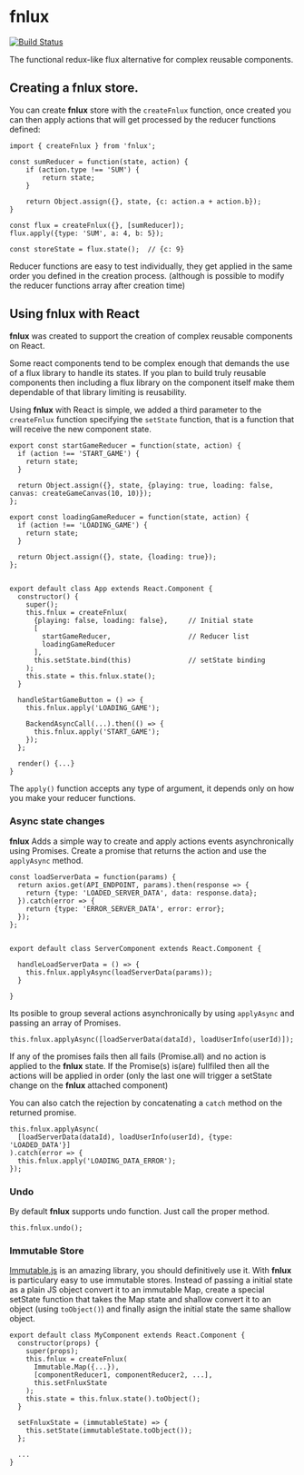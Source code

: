 # fnlux

[![Build Status](https://travis-ci.org/ernestofreyreg/fnlux.svg?branch=master)](https://travis-ci.org/ernestofreyreg/fnlux)

The functional redux-like flux alternative for complex reusable 
components.

## Creating a fnlux store.

You can create **fnlux** store with the `createFnlux` function, once created you can then apply actions that will get processed by the reducer functions defined:

```
import { createFnlux } from 'fnlux';

const sumReducer = function(state, action) {
	if (action.type !== 'SUM') {
		return state;
	}
	
	return Object.assign({}, state, {c: action.a + action.b});
}

const flux = createFnlux({}, [sumReducer]);
flux.apply({type: 'SUM', a: 4, b: 5});

const storeState = flux.state();  // {c: 9}  
```

Reducer functions are easy to test individually, they get applied in the same order you defined in the creation process. (although is possible to modify the reducer functions array after creation time)

## Using fnlux with React

**fnlux** was created to support the creation of complex reusable components on React. 

Some react components tend to be complex enough that demands the use of a flux library to handle its states. If you plan to build truly reusable components then including a flux library on the component itself make them dependable of that library limiting is reusability. 

Using **fnlux** with React is simple, we added a third parameter to the `createFnlux` function specifying the `setState` function, that is a function that will receive the new component state.

```
export const startGameReducer = function(state, action) {
  if (action !== 'START_GAME') {
    return state;
  }
  
  return Object.assign({}, state, {playing: true, loading: false, canvas: createGameCanvas(10, 10)});
};

export const loadingGameReducer = function(state, action) {
  if (action !== 'LOADING_GAME') {
    return state;
  }

  return Object.assign({}, state, {loading: true});
};


export default class App extends React.Component {
  constructor() {
    super();
    this.fnlux = createFnlux(
      {playing: false, loading: false}, 	// Initial state
      [
        startGameReducer,					// Reducer list
        loadingGameReducer
      ],
      this.setState.bind(this)				// setState binding
    );
    this.state = this.fnlux.state();
  }

  handleStartGameButton = () => {
  	this.fnlux.apply('LOADING_GAME');
  	
  	BackendAsyncCall(...).then(() => {
  	  this.fnlux.apply('START_GAME');
  	});
  };

  render() {...}
}
```

The `apply()` function accepts any type of argument, it depends only on how you make your reducer functions.

### Async state changes

**fnlux** Adds a simple way to create and apply actions events asynchronically using Promises. Create a promise that returns the action and use the `applyAsync` method.

```
const loadServerData = function(params) {
  return axios.get(API_ENDPOINT, params).then(response => {
  	return {type: 'LOADED_SERVER_DATA', data: response.data};
  }).catch(error => {
    return {type: 'ERROR_SERVER_DATA', error: error};
  });
};


export default class ServerComponent extends React.Component {

  handleLoadServerData = () => {
  	this.fnlux.applyAsync(loadServerData(params));
  }

}

```

Its posible to group several actions asynchronically by using `applyAsync` and passing an array of Promises.

```
this.fnlux.applyAsync([loadServerData(dataId), loadUserInfo(userId)]);
```

If any of the promises fails then all fails (Promise.all) and no action is applied to the **fnlux** state. If the Promise(s) is(are) fullfiled then all the actions will be applied in order (only the last one will trigger a setState change on the **fnlux** attached component)

You can also catch the rejection by concatenating a `catch` method on the returned promise.

```
this.fnlux.applyAsync(
  [loadServerData(dataId), loadUserInfo(userId), {type: 'LOADED_DATA'}]
).catch(error => {
  this.fnlux.apply('LOADING_DATA_ERROR');
});
```

### Undo

By default **fnlux** supports undo function. Just call the proper method.

```
this.fnlux.undo();
```

### Immutable Store

[Immutable.js](https://facebook.github.io/immutable-js/) is an amazing library, you
 should definitively use it. With **fnlux** is particulary easy to use immutable stores. Instead of passing a initial state as a plain JS object convert it to an immutable Map, create a special setState function that takes the Map state and shallow convert it to an object (using `toObject()`) and finally asign the initial state the same shallow object.
 
```
export default class MyComponent extends React.Component {
  constructor(props) {
    super(props);
    this.fnlux = createFnlux(
      Immutable.Map({...}),
      [componentReducer1, componentReducer2, ...],
      this.setFnluxState
    );
    this.state = this.fnlux.state().toObject();
  }

  setFnluxState = (immutableState) => {
    this.setState(immutableState.toObject());
  };
  
  ...
}  
```  
 
 
